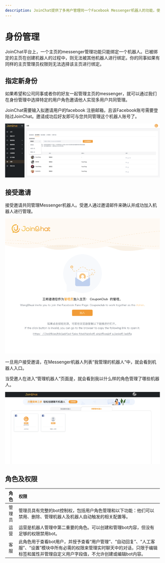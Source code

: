 ```yaml
---
description: JoinChat提供了多用户管理同一个Facebook Messenger机器人的功能，使得组织庞大的公司或者企业都可以方便的对机器人进行协同管理
---
```


# 身份管理

JoinChat平台上，一个主页的messenger管理功能只能绑定一个机器人。已被绑定的主页在创建机器人的过程中，则无法被其他机器人进行绑定。你的同事如果有同样的主页管理员权限则无法选择该主页进行绑定。

## 指定新身份

如果希望和公司同事或者你的好友一起管理主页的messenger，就可以通过我们在身份管理中选择特定的用户角色邀请他人实现多用户共同管理。

JoinChat需要输入拟邀请用户的facebook 注册邮箱，且该Facebook账号需要登陆过JoinChat。邀请成功后好友即可与您共同管理这个机器人账号了。

![&#x9080;&#x8BF7;&#x754C;&#x9762;](../.gitbook/assets/image%20%28229%29.png)

## 接受邀请

接受邀请共同管理Messenger机器人。受邀人通过邀请邮件来确认并成功加入机器人进行管理。

![&#x9080;&#x8BF7;&#x90AE;&#x4EF6;](../.gitbook/assets/image%20%28199%29.png)

一旦用户接受邀请，在Messenger机器人列表“我管理的机器人“中，就会看到机器人入口。

当受邀人在进入“管理机器人“页面是，就会看到我以什么样的角色管理了哪些机器人。

![&#x6211;&#x7BA1;&#x7406;&#x7684;&#x673A;&#x5668;&#x4EBA;&#x754C;&#x9762;](../.gitbook/assets/image%20%28184%29.png)

## 角色及权限

| 角色 | 权限 |
| :---: | :--- |
| 管理员 | 管理员具有完整的bot控制权，包括用户角色管理和以下功能：他们可以禁用、删除、管理机器人及机器人自动触发的相关配置等。 |
| 运营 | 运营是机器人管理中第二重要的角色。可以创建和管理bot内容，但没有足够的权限禁用bot。 |
| 客服 | 此角色用于查看bot用户，并授予查看“用户管理”、“自动回复”、“人工客服”、“设置”模块中所有必需的权限来管理实时聊天中的对话，只限于编辑标签和属性并管理自定义用户字段值，不允许创建或编辑bot内容。 |





